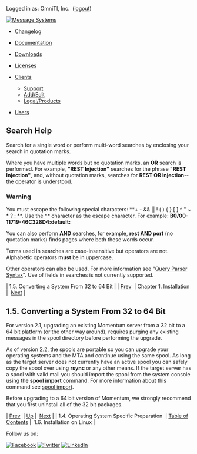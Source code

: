 Logged in as: OmniTI, Inc.  ([logout](https://support.messagesystems.com/logout.php))

[![Message Systems](https://support.messagesystems.com/images/ms-white205.png)](https://support.messagesystems.com/start.php) 

*   [Changelog](https://support.messagesystems.com/start.php?show=changelog)
*   [Documentation](https://support.messagesystems.com/docs/)
*   [Downloads](https://support.messagesystems.com/start.php)

*   [Licenses](https://support.messagesystems.com/license_summary.php)
*   <a href="">Clients</a>
    *   [Support](https://support.messagesystems.com/cs.php)
    *   [Add/Edit](https://support.messagesystems.com/edit_client.php)
    *   [Legal/Products](https://support.messagesystems.com/edit_products.php)
*   [Users](https://support.messagesystems.com/edit_customer.php)

## Search Help

Search for a single word or perform multi-word searches by enclosing your search in quotation marks.

Where you have multiple words but no quotation marks, an **OR** search is performed. For example, **"REST Injection"** searches for the phrase **"REST Injection"**, and, without quotation marks, searches for **REST OR Injection**--the operator is understood.

### Warning

You must escape the following special characters: **+ - && || ! ( ) { } [ ] ^ " ~ * ? : \**. Use the **\** character as the escape character. For example: **B0/00-11719-46C328D4\:default\:**

You can also perform **AND** searches, for example, **rest AND port** (no quotation marks) finds pages where both these words occur.

Terms used in searches are case-insensitive but operators are not. Alphabetic operators **must** be in uppercase.

Other operators can also be used. For more information see "[Query Parser Syntax](https://lucene.apache.org/core/old_versioned_docs/versions/3_0_0/queryparsersyntax.html)". Use of fields in searches is not currently supported.

| 1.5. Converting a System From 32 to 64 Bit |
| [Prev](install.os-specific.php)  | Chapter 1. Installation |  [Next](install.linux.php) |

## 1.5. Converting a System From 32 to 64 Bit

For version 2.1, upgrading an existing Momentum server from a 32 bit to a 64 bit platform (or the other way around), requires purging any existing messages in the spool directory before performing the upgrade.

As of version 2.2, the spools are portable so you can upgrade your operating systems and the MTA and continue using the same spool. As long as the target server does not currently have an active spool you can safely copy the spool over using **rsync** or any other means. If the target server has a spool with valid mail you should import the spool from the system console using the **spool import**        command. For more information about this command see [spool import](console_commands.spool_import.php "spool import").

Before upgrading to a 64 bit version of Momentum, we strongly recommend that you first uninstall all of the 32 bit packages.

| [Prev](install.os-specific.php)  | [Up](install.php) |  [Next](install.linux.php) |
| 1.4. Operating System Specific Preparation  | [Table of Contents](index.php) |  1.6. Installation on Linux |

Follow us on:

[![Facebook](https://support.messagesystems.com/images/icon-facebook.png)](http://www.facebook.com/messagesystems) [![Twitter](https://support.messagesystems.com/images/icon-twitter.png)](http://twitter.com/#!/MessageSystems) [![LinkedIn](https://support.messagesystems.com/images/icon-linkedin.png)](http://www.linkedin.com/company/message-systems)